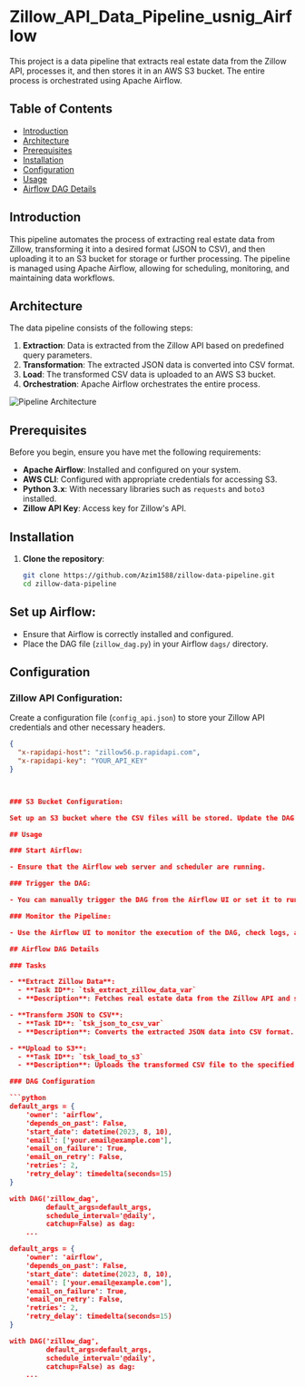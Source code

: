 # Zillow_API_Data_Pipeline_usnig_Airflow

This project is a data pipeline that extracts real estate data from the Zillow API, processes it, and then stores it in an AWS S3 bucket. The entire process is orchestrated using Apache Airflow.

## Table of Contents

- [Introduction](#introduction)
- [Architecture](#architecture)
- [Prerequisites](#prerequisites)
- [Installation](#installation)
- [Configuration](#configuration)
- [Usage](#usage)
- [Airflow DAG Details](#airflow-dag-details)


## Introduction

This pipeline automates the process of extracting real estate data from Zillow, transforming it into a desired format (JSON to CSV), and then uploading it to an S3 bucket for storage or further processing. The pipeline is managed using Apache Airflow, allowing for scheduling, monitoring, and maintaining data workflows.

## Architecture

The data pipeline consists of the following steps:

1. **Extraction**: Data is extracted from the Zillow API based on predefined query parameters.
2. **Transformation**: The extracted JSON data is converted into CSV format.
3. **Load**: The transformed CSV data is uploaded to an AWS S3 bucket.
4. **Orchestration**: Apache Airflow orchestrates the entire process.

![Pipeline Architecture](./assets/architecture_diagram.png)

## Prerequisites

Before you begin, ensure you have met the following requirements:

- **Apache Airflow**: Installed and configured on your system.
- **AWS CLI**: Configured with appropriate credentials for accessing S3.
- **Python 3.x**: With necessary libraries such as `requests` and `boto3` installed.
- **Zillow API Key**: Access key for Zillow's API.

## Installation

1. **Clone the repository**:
   ```bash
   git clone https://github.com/Azim1588/zillow-data-pipeline.git
   cd zillow-data-pipeline

## Set up Airflow:

- Ensure that Airflow is correctly installed and configured.
- Place the DAG file (`zillow_dag.py`) in your Airflow `dags/` directory.

## Configuration

### Zillow API Configuration:

Create a configuration file (`config_api.json`) to store your Zillow API credentials and other necessary headers.

```json
{
  "x-rapidapi-host": "zillow56.p.rapidapi.com",
  "x-rapidapi-key": "YOUR_API_KEY"
}



### S3 Bucket Configuration:

Set up an S3 bucket where the CSV files will be stored. Update the DAG to point to the correct bucket.

## Usage

### Start Airflow:

- Ensure that the Airflow web server and scheduler are running.

### Trigger the DAG:

- You can manually trigger the DAG from the Airflow UI or set it to run on the defined schedule (`@daily` by default).

### Monitor the Pipeline:

- Use the Airflow UI to monitor the execution of the DAG, check logs, and view the status of each task.

## Airflow DAG Details

### Tasks

- **Extract Zillow Data**:
  - **Task ID**: `tsk_extract_zillow_data_var`
  - **Description**: Fetches real estate data from the Zillow API and saves it as a JSON file.

- **Transform JSON to CSV**:
  - **Task ID**: `tsk_json_to_csv_var`
  - **Description**: Converts the extracted JSON data into CSV format.

- **Upload to S3**:
  - **Task ID**: `tsk_load_to_s3`
  - **Description**: Uploads the transformed CSV file to the specified S3 bucket.

### DAG Configuration

```python
default_args = {
    'owner': 'airflow',
    'depends_on_past': False,
    'start_date': datetime(2023, 8, 10),
    'email': ['your.email@example.com'],
    'email_on_failure': True,
    'email_on_retry': False,
    'retries': 2,
    'retry_delay': timedelta(seconds=15)
}

with DAG('zillow_dag',
         default_args=default_args,
         schedule_interval='@daily',
         catchup=False) as dag:
    ...

default_args = {
    'owner': 'airflow',
    'depends_on_past': False,
    'start_date': datetime(2023, 8, 10),
    'email': ['your.email@example.com'],
    'email_on_failure': True,
    'email_on_retry': False,
    'retries': 2,
    'retry_delay': timedelta(seconds=15)
}

with DAG('zillow_dag',
         default_args=default_args,
         schedule_interval='@daily',
         catchup=False) as dag:
    ...

